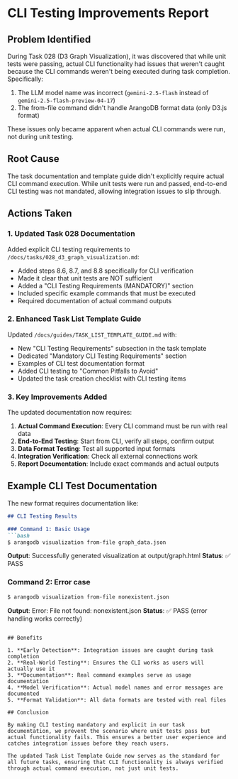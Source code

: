 # CLI Testing Improvements Report

## Problem Identified

During Task 028 (D3 Graph Visualization), it was discovered that while unit tests were passing, actual CLI functionality had issues that weren't caught because the CLI commands weren't being executed during task completion. Specifically:

1. The LLM model name was incorrect (`gemini-2.5-flash` instead of `gemini-2.5-flash-preview-04-17`)
2. The from-file command didn't handle ArangoDB format data (only D3.js format)

These issues only became apparent when actual CLI commands were run, not during unit testing.

## Root Cause

The task documentation and template guide didn't explicitly require actual CLI command execution. While unit tests were run and passed, end-to-end CLI testing was not mandated, allowing integration issues to slip through.

## Actions Taken

### 1. Updated Task 028 Documentation

Added explicit CLI testing requirements to `/docs/tasks/028_d3_graph_visualization.md`:

- Added steps 8.6, 8.7, and 8.8 specifically for CLI verification
- Made it clear that unit tests are NOT sufficient
- Added a "CLI Testing Requirements (MANDATORY)" section
- Included specific example commands that must be executed
- Required documentation of actual command outputs

### 2. Enhanced Task List Template Guide

Updated `/docs/guides/TASK_LIST_TEMPLATE_GUIDE.md` with:

- New "CLI Testing Requirements" subsection in the task template
- Dedicated "Mandatory CLI Testing Requirements" section
- Examples of CLI test documentation format
- Added CLI testing to "Common Pitfalls to Avoid"
- Updated the task creation checklist with CLI testing items

### 3. Key Improvements Added

The updated documentation now requires:

1. **Actual Command Execution**: Every CLI command must be run with real data
2. **End-to-End Testing**: Start from CLI, verify all steps, confirm output
3. **Data Format Testing**: Test all supported input formats
4. **Integration Verification**: Check all external connections work
5. **Report Documentation**: Include exact commands and actual outputs

## Example CLI Test Documentation

The new format requires documentation like:

```markdown
## CLI Testing Results

### Command 1: Basic Usage
```bash
$ arangodb visualization from-file graph_data.json
```
**Output**: Successfully generated visualization at output/graph.html
**Status**: ✅ PASS

### Command 2: Error case
```bash
$ arangodb visualization from-file nonexistent.json
```
**Output**: Error: File not found: nonexistent.json
**Status**: ✅ PASS (error handling works correctly)
```

## Benefits

1. **Early Detection**: Integration issues are caught during task completion
2. **Real-World Testing**: Ensures the CLI works as users will actually use it
3. **Documentation**: Real command examples serve as usage documentation
4. **Model Verification**: Actual model names and error messages are documented
5. **Format Validation**: All data formats are tested with real files

## Conclusion

By making CLI testing mandatory and explicit in our task documentation, we prevent the scenario where unit tests pass but actual functionality fails. This ensures a better user experience and catches integration issues before they reach users.

The updated Task List Template Guide now serves as the standard for all future tasks, ensuring that CLI functionality is always verified through actual command execution, not just unit tests.